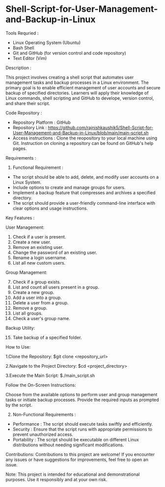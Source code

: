 # Shell-Script-for-User-Management-and-Backup-in-Linux

Tools Requried :
- Linux Operating System (Ubuntu)
- Bash Shell
- Git and GitHub (for version control and code repository)
- Text Editor (Vim)

Description :

This project involves creating a shell script that automates user management tasks and backup processes in a Linux environment. The primary goal is to enable efficient
management of user accounts and secure backup of specified directories. Learners will apply their knowledge of Linux commands, shell scripting and GitHub to develope,
version control, and share their script.

Code Repository :

- Repository Platform : GitHub
- Repository Link : https://github.com/rajnishkaushik5/Shell-Script-for-User-Management-and-Backup-in-Linux/blob/main/main-script.sh
- Access instructions : Clone the reopository to your local machine using Git. Instruction on cloning a repository can be found on GitHub's help pages.

Requirements :
 
1. Functional Requirement :
 - The script should be able to add, delete, and modify user accounts on a Linux System.
 - Include options to create and manage groups for users.
 - Implement a backup feature that compresses and archives a specified directory.
 - The script should provide a user-friendly command-line interface with clear options and usage instructions.
  
Key Features :

User Management:

1. Check if a user is present.
2. Create a new user.
3. Remove an existing user.
4. Change the password of an existing user.
5. Rename a login username.
6. List all new custom users.

Group Management:

7. Check if a group exists.
8. List and count all users present in a group.
9. Create a new group.
10. Add a user into a group.
11. Delete a user from a group.
12. Remove a group.
13. List all groups.
14. Check a user's group name.

Backup Utility:

15. Take backup of a specified folder.

How to Use:

1.Clone the Repository:
  $git clone <repository_url>

2.Navigate to the Project Directory:
  $cd <project_directory>

3.Execute the Main Script:
  $./main_script.sh
  
Follow the On-Screen Instructions:

Choose from the available options to perform user and group management tasks or initiate backup processes.
Provide the required inputs as prompted by the script.


2. Non-Functional Requirements :
 - Performance : The script should execute tasks swiftly and efficiently.
 - Security : Ensure that the script runs with appropriate permissions to prevent unauthorized access.
 - Portability : The script should be executable on different Linux distributions without needing significant modifications.

Contributions:
Contributions to this project are welcome! If you encounter any issues or have suggestions for improvements, feel free to open an issue. 

Note: This project is intended for educational and demonstrational purposes. Use it responsibly and at your own risk.
